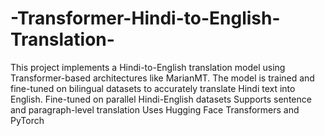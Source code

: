 # -Transformer-Hindi-to-English-Translation-
This project implements a Hindi-to-English translation model using Transformer-based architectures like  MarianMT. The model is trained and fine-tuned on bilingual datasets to accurately translate Hindi text into English.
Fine-tuned on parallel Hindi-English datasets
Supports sentence and paragraph-level translation
Uses Hugging Face Transformers and PyTorch
